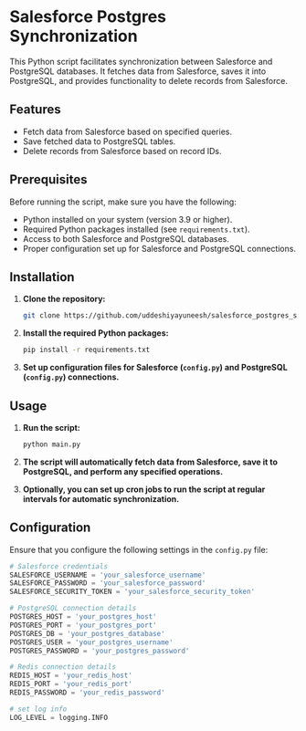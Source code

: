 # Salesforce Postgres Synchronization

This Python script facilitates synchronization between Salesforce and PostgreSQL databases. It fetches data from Salesforce, saves it into PostgreSQL, and provides functionality to delete records from Salesforce.

## Features

- Fetch data from Salesforce based on specified queries.
- Save fetched data to PostgreSQL tables.
- Delete records from Salesforce based on record IDs.

## Prerequisites

Before running the script, make sure you have the following:

- Python installed on your system (version 3.9 or higher).
- Required Python packages installed (see `requirements.txt`).
- Access to both Salesforce and PostgreSQL databases.
- Proper configuration set up for Salesforce and PostgreSQL connections.

## Installation

1. **Clone the repository:**

    ```bash
    git clone https://github.com/uddeshiyayuneesh/salesforce_postgres_sync.git
    ```

2. **Install the required Python packages:**

    ```bash
    pip install -r requirements.txt
    ```

3. **Set up configuration files for Salesforce (`config.py`) and PostgreSQL (`config.py`) connections.**

## Usage

1. **Run the script:**

    ```bash
    python main.py
    ```

2. **The script will automatically fetch data from Salesforce, save it to PostgreSQL, and perform any specified operations.**

3. **Optionally, you can set up cron jobs to run the script at regular intervals for automatic synchronization.**

## Configuration

Ensure that you configure the following settings in the `config.py` file:

```python
# Salesforce credentials
SALESFORCE_USERNAME = 'your_salesforce_username'
SALESFORCE_PASSWORD = 'your_salesforce_password'
SALESFORCE_SECURITY_TOKEN = 'your_salesforce_security_token'

# PostgreSQL connection details
POSTGRES_HOST = 'your_postgres_host'
POSTGRES_PORT = 'your_postgres_port'
POSTGRES_DB = 'your_postgres_database'
POSTGRES_USER = 'your_postgres_username'
POSTGRES_PASSWORD = 'your_postgres_password'

# Redis connection details
REDIS_HOST = 'your_redis_host'
REDIS_PORT = 'your_redis_port'
REDIS_PASSWORD = 'your_redis_password'

# set log info
LOG_LEVEL = logging.INFO